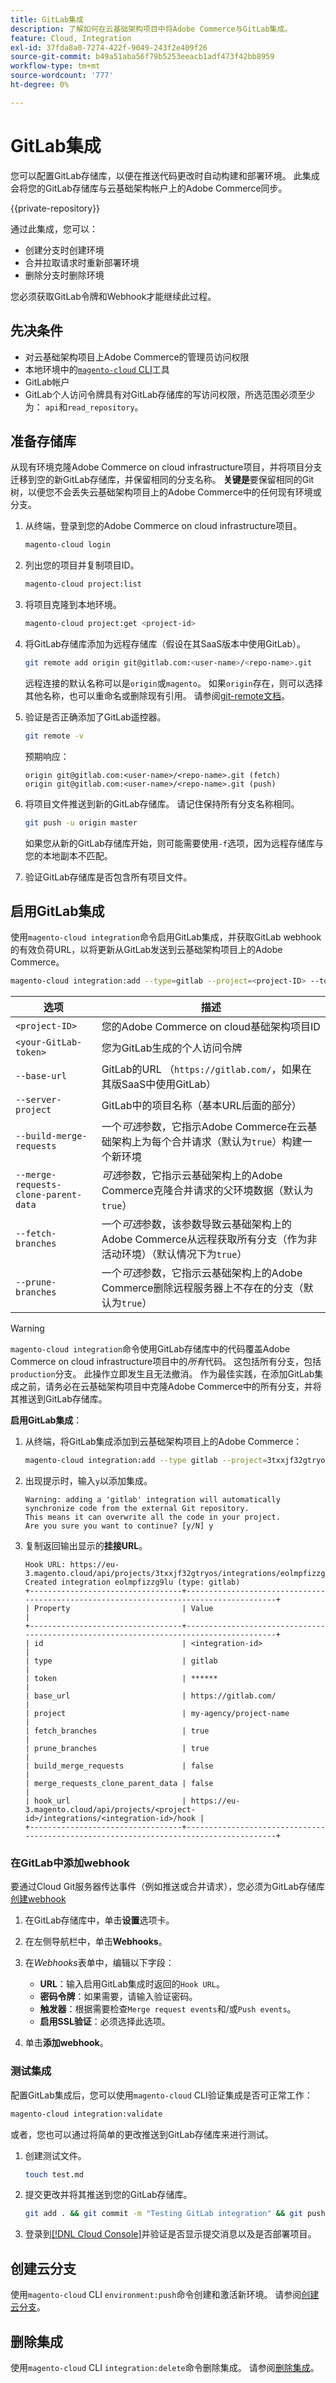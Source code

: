 ```yaml
---
title: GitLab集成
description: 了解如何在云基础架构项目中将Adobe Commerce与GitLab集成。
feature: Cloud, Integration
exl-id: 37fda8a0-7274-422f-9049-243f2e409f26
source-git-commit: b49a51aba56f79b5253eeacb1adf473f42bb8959
workflow-type: tm+mt
source-wordcount: '777'
ht-degree: 0%

---
```


# GitLab集成

您可以配置GitLab存储库，以便在推送代码更改时自动构建和部署环境。 此集成会将您的GitLab存储库与云基础架构帐户上的Adobe Commerce同步。

{{private-repository}}

通过此集成，您可以：

- 创建分支时创建环境
- 合并拉取请求时重新部署环境
- 删除分支时删除环境

您必须获取GitLab令牌和Webhook才能继续此过程。

## 先决条件

- 对云基础架构项目上Adobe Commerce的管理员访问权限
- 本地环境中的[`magento-cloud` CLI](../dev-tools/cloud-cli-overview.md)工具
- GitLab帐户
- GitLab个人访问令牌具有对GitLab存储库的写访问权限，所选范围必须至少为： `api`和`read_repository`。

## 准备存储库

从现有环境克隆Adobe Commerce on cloud infrastructure项目，并将项目分支迁移到空的新GitLab存储库，并保留相同的分支名称。 **关键是**&#x200B;要保留相同的Git树，以便您不会丢失云基础架构项目上的Adobe Commerce中的任何现有环境或分支。

1. 从终端，登录到您的Adobe Commerce on cloud infrastructure项目。

   ```bash
   magento-cloud login
   ```

1. 列出您的项目并复制项目ID。

   ```bash
   magento-cloud project:list
   ```

1. 将项目克隆到本地环境。

   ```bash
   magento-cloud project:get <project-id>
   ```

1. 将GitLab存储库添加为远程存储库（假设在其SaaS版本中使用GitLab）。

   ```bash
   git remote add origin git@gitlab.com:<user-name>/<repo-name>.git
   ```

   远程连接的默认名称可以是`origin`或`magento`。 如果`origin`存在，则可以选择其他名称，也可以重命名或删除现有引用。 请参阅[git-remote文档](https://git-scm.com/docs/git-remote)。

1. 验证是否正确添加了GitLab遥控器。

   ```bash
   git remote -v
   ```

   预期响应：

   ```
   origin git@gitlab.com:<user-name>/<repo-name>.git (fetch)
   origin git@gitlab.com:<user-name>/<repo-name>.git (push)
   ```

1. 将项目文件推送到新的GitLab存储库。 请记住保持所有分支名称相同。

   ```bash
   git push -u origin master
   ```

   如果您从新的GitLab存储库开始，则可能需要使用`-f`选项，因为远程存储库与您的本地副本不匹配。

1. 验证GitLab存储库是否包含所有项目文件。

## 启用GitLab集成

使用`magento-cloud integration`命令启用GitLab集成，并获取GitLab webhook的有效负荷URL，以将更新从GitLab发送到云基础架构项目上的Adobe Commerce。

```bash
magento-cloud integration:add --type=gitlab --project=<project-ID> --token=<your-GitLab-token> [--base-url=<GitLab-url> --server-project=<GitLab-project> --build-merge-requests={true|false} --merge-requests-clone-parent-data={true|false} --fetch-branches={true|false} --prune-branches={true|false}]
```

| 选项 | 描述 |
| ------ | ----------- |
| `<project-ID>` | 您的Adobe Commerce on cloud基础架构项目ID |
| `<your-GitLab-token>` | 您为GitLab生成的个人访问令牌 |
| `--base-url` | GitLab的URL （`https://gitlab.com/`，如果在其版SaaS中使用GitLab） |
| `--server-project` | GitLab中的项目名称（基本URL后面的部分） |
| `--build-merge-requests` | 一个&#x200B;_可选_&#x200B;参数，它指示Adobe Commerce在云基础架构上为每个合并请求（默认为`true`）构建一个新环境 |
| `--merge-requests-clone-parent-data` | _可选_&#x200B;参数，它指示云基础架构上的Adobe Commerce克隆合并请求的父环境数据（默认为`true`） |
| `--fetch-branches` | 一个&#x200B;_可选_&#x200B;参数，该参数导致云基础架构上的Adobe Commerce从远程获取所有分支（作为非活动环境）（默认情况下为`true`） |
| `--prune-branches` | 一个&#x200B;_可选_&#x200B;参数，它指示云基础架构上的Adobe Commerce删除远程服务器上不存在的分支（默认为`true`） |

>[!WARNING]
>
>`magento-cloud integration`命令使用GitLab存储库中的代码覆盖Adobe Commerce on cloud infrastructure项目中的&#x200B;_所有_&#x200B;代码。 这包括所有分支，包括`production`分支。 此操作立即发生且无法撤消。 作为最佳实践，在添加GitLab集成之前，请务必在云基础架构项目中克隆Adobe Commerce中的所有分支，并将其推送到GitLab存储库。

**启用GitLab集成**：

1. 从终端，将GitLab集成添加到云基础架构项目上的Adobe Commerce：

   ```bash
   magento-cloud integration:add --type gitlab --project=3txxjf32gtryos --token=qVUfeEn4ouze7A7JH --base-url=https://gitlab.com/ --server-project=my-agency/project-name --build-merge-requests=false --merge-requests-clone-parent-data=false --fetch-branches=true --prune-branches=true
   ```

1. 出现提示时，输入`y`以添加集成。

   ```
   Warning: adding a 'gitlab' integration will automatically synchronize code from the external Git repository.
   This means it can overwrite all the code in your project.
   Are you sure you want to continue? [y/N] y
   ```

1. 复制返回输出显示的&#x200B;**挂接URL**。

   ```
   Hook URL: https://eu-3.magento.cloud/api/projects/3txxjf32gtryos/integrations/eolmpfizzg9lu/hook
   Created integration eolmpfizzg9lu (type: gitlab)
   +----------------------------------+---------------------------------------------------------------------------------------+
   | Property                         | Value                                                                                 |
   +----------------------------------+---------------------------------------------------------------------------------------+
   | id                               | <integration-id>                                                                      |
   | type                             | gitlab                                                                                |
   | token                            | ******                                                                                |
   | base_url                         | https://gitlab.com/                                                                   |
   | project                          | my-agency/project-name                                                                |
   | fetch_branches                   | true                                                                                  |
   | prune_branches                   | true                                                                                  |
   | build_merge_requests             | false                                                                                 |
   | merge_requests_clone_parent_data | false                                                                                 |
   | hook_url                         | https://eu-3.magento.cloud/api/projects/<project-id>/integrations/<integration-id>/hook |
   +----------------------------------+---------------------------------------------------------------------------------------+
   ```

### 在GitLab中添加webhook

要通过Cloud Git服务器传达事件（例如推送或合并请求），您必须为GitLab存储库[创建webhook](https://docs.gitlab.com/ee/user/project/integrations/webhooks.html#overview)

1. 在GitLab存储库中，单击&#x200B;**设置**&#x200B;选项卡。

1. 在左侧导航栏中，单击&#x200B;**Webhooks**。

1. 在&#x200B;_Webhooks_&#x200B;表单中，编辑以下字段：

   - **URL**：输入启用GitLab集成时返回的`Hook URL`。
   - **密码令牌**：如果需要，请输入验证密码。
   - **触发器**：根据需要检查`Merge request events`和/或`Push events`。
   - **启用SSL验证**：必须选择此选项。

1. 单击&#x200B;**添加webhook**。

### 测试集成

配置GitLab集成后，您可以使用`magento-cloud` CLI验证集成是否可正常工作：

```bash
magento-cloud integration:validate
```

或者，您也可以通过将简单的更改推送到GitLab存储库来进行测试。

1. 创建测试文件。

   ```bash
   touch test.md
   ```

1. 提交更改并将其推送到您的GitLab存储库。

   ```bash
   git add . && git commit -m "Testing GitLab integration" && git push
   ```

1. 登录到[[!DNL Cloud Console]](../project/overview.md)并验证是否显示提交消息以及是否部署项目。

## 创建云分支

使用`magento-cloud` CLI `environment:push`命令创建和激活新环境。 请参阅[创建云分支](bitbucket.md#create-a-cloud-branch)。

## 删除集成

使用`magento-cloud` CLI `integration:delete`命令删除集成。 请参阅[删除集成](bitbucket.md#remove-the-integration)。
